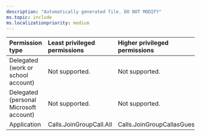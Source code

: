 ```yaml
---
description: "Automatically generated file. DO NOT MODIFY"
ms.topic: include
ms.localizationpriority: medium
---
```


|Permission type|Least privileged permissions|Higher privileged permissions|
|:---|:---|:---|
|Delegated (work or school account)|Not supported.|Not supported.|
|Delegated (personal Microsoft account)|Not supported.|Not supported.|
|Application|Calls.JoinGroupCall.All|Calls.JoinGroupCallasGuest.All|

